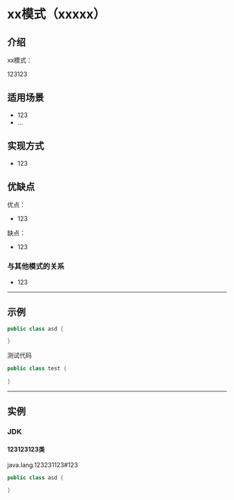 # xx模式（xxxxx）

## 介绍

xx模式：

123123


## 适用场景

- 123
- ...

## 实现方式

- 123

## 优缺点

优点：

- 123

缺点：

- 123

### 与其他模式的关系

- 123

--- 

## 示例

```java
public class asd {

}
```

测试代码

```java
public class test {
    
}
```

--- 

## 实例

### JDK

#### 123123123类

java.lang.123231123#123


```java
public class asd {

}
```


